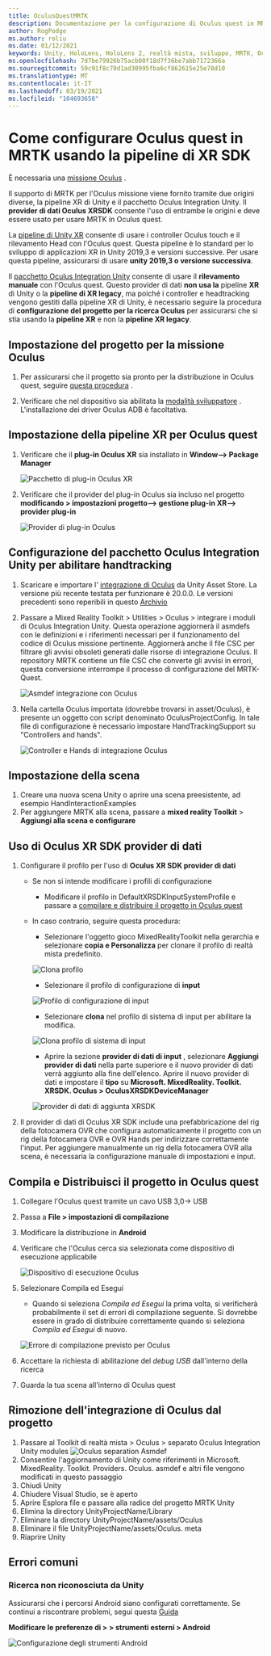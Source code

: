 ```yaml
---
title: OculusQuestMRTK
description: Documentazione per la configurazione di Oculus quest in MRTK
author: RogPodge
ms.author: roliu
ms.date: 01/12/2021
keywords: Unity, HoloLens, HoloLens 2, realtà mista, sviluppo, MRTK, Oculus quest,
ms.openlocfilehash: 7d7be79926b75acb00f18d7f36be7abb7172366a
ms.sourcegitcommit: 59c91f8c70d1ad30995fba6cf862615e25e78d10
ms.translationtype: MT
ms.contentlocale: it-IT
ms.lasthandoff: 03/19/2021
ms.locfileid: "104693658"
---
```

# <a name="how-to-configure-oculus-quest-in-mrtk-using-the-xr-sdk-pipeline"></a>Come configurare Oculus quest in MRTK usando la pipeline di XR SDK

È necessaria una [missione Oculus](https://www.oculus.com/quest/) .

Il supporto di MRTK per l'Oculus missione viene fornito tramite due origini diverse, la pipeline XR di Unity e il pacchetto Oculus Integration Unity. Il **provider di dati Oculus XRSDK** consente l'uso di entrambe le origini e deve essere usato per usare MRTK in Oculus quest.

La [pipeline di Unity XR](https://docs.unity3d.com/Manual/XR.html) consente di usare i controller Oculus touch e il rilevamento Head con l'Oculus quest.
Questa pipeline è lo standard per lo sviluppo di applicazioni XR in Unity 2019,3 e versioni successive. Per usare questa pipeline, assicurarsi di usare **unity 2019,3 o versione successiva**.

Il [pacchetto Oculus Integration Unity](https://assetstore.unity.com/packages/tools/integration/oculus-integration-82022) consente di usare il **rilevamento manuale** con l'Oculus quest.
Questo provider di dati **non usa la** pipeline **XR** di Unity o la **pipeline di XR legacy**, ma poiché i controller e headtracking vengono gestiti dalla pipeline XR di Unity, è necessario seguire la procedura di **configurazione del progetto per la ricerca Oculus** per assicurarsi che si stia usando la **pipeline XR** e non la **pipeline XR legacy**.

## <a name="setting-up-project-for-the-oculus-quest"></a>Impostazione del progetto per la missione Oculus

1. Per assicurarsi che il progetto sia pronto per la distribuzione in Oculus quest, seguire [questa procedura](https://developer.oculus.com/documentation/unity/book-unity-gsg/) .

1. Verificare che nel dispositivo sia abilitata la [modalità sviluppatore](https://developer.oculus.com/documentation/native/android/mobile-device-setup/) . L'installazione dei driver Oculus ADB è facoltativa.

## <a name="setting-up-the-xr-pipeline-for-oculus-quest"></a>Impostazione della pipeline XR per Oculus quest

1. Verificare che il **plug-in Oculus XR** sia installato in **Window--> Package Manager**

    ![Pacchetto di plug-in Oculus XR](../images/cross-platform/oculus-quest/OculusXRPluginPackage.png)

1. Verificare che il provider del plug-in Oculus sia incluso nel progetto **modificando > impostazioni progetto--> gestione plug-in XR--> provider plug-in**

    ![Provider di plug-in Oculus](../images/cross-platform/oculus-quest/OculusPluginProvider.png)

## <a name="setting-up-the-oculus-integration-unity-package-to-enable-handtracking"></a>Configurazione del pacchetto Oculus Integration Unity per abilitare handtracking

1. Scaricare e importare l' [integrazione di Oculus](https://assetstore.unity.com/packages/tools/integration/oculus-integration-82022) da Unity Asset Store. La versione più recente testata per funzionare è 20.0.0. Le versioni precedenti sono reperibili in questo [Archivio](https://developer.oculus.com/downloads/package/unity-integration-archive/)

1. Passare a Mixed Reality Toolkit > Utilities > Oculus > integrare i moduli di Oculus Integration Unity. Questa operazione aggiornerà il asmdefs con le definizioni e i riferimenti necessari per il funzionamento del codice di Oculus missione pertinente. Aggiornerà anche il file CSC per filtrare gli avvisi obsoleti generati dalle risorse di integrazione Oculus. Il repository MRTK contiene un file CSC che converte gli avvisi in errori, questa conversione interrompe il processo di configurazione del MRTK-Quest.

    ![Asmdef integrazione con Oculus](../images/cross-platform/oculus-quest/OculusIntegrationAsmdef.png)

1. Nella cartella Oculus importata (dovrebbe trovarsi in asset/Oculus), è presente un oggetto con script denominato OculusProjectConfig. In tale file di configurazione è necessario impostare HandTrackingSupport su "Controllers and hands".

    ![Controller e Hands di integrazione Oculus](../images/cross-platform/oculus-quest/OculusIntegrationControllerAndHands.png)

## <a name="setting-up-the-scene"></a>Impostazione della scena

1. Creare una nuova scena Unity o aprire una scena preesistente, ad esempio HandInteractionExamples
1. Per aggiungere MRTK alla scena, passare a **mixed reality Toolkit**  >  **Aggiungi alla scena e configurare**

## <a name="using-the-oculus-xr-sdk-data-provider"></a>Uso di Oculus XR SDK provider di dati

1. Configurare il profilo per l'uso di **Oculus XR SDK provider di dati**
    - Se non si intende modificare i profili di configurazione
        - Modificare il profilo in DefaultXRSDKInputSystemProfile e passare a [compilare e distribuire il progetto in Oculus quest](oculus-quest-mrtk.md#build-and-deploy-your-project-to-oculus-quest)

    - In caso contrario, seguire questa procedura:
        - Selezionare l'oggetto gioco MixedRealityToolkit nella gerarchia e selezionare **copia e Personalizza** per clonare il profilo di realtà mista predefinito.

        ![Clona profilo](../images/cross-platform/CloneProfile.png)

        - Selezionare il profilo di configurazione di **input**

        ![Profilo di configurazione di input](../images/cross-platform/InputConfigurationProfile.png)

        - Selezionare **clona** nel profilo di sistema di input per abilitare la modifica.

        ![Clona profilo di sistema di input](../images/cross-platform/CloneInputSystemProfile.png)

        - Aprire la sezione **provider di dati di input** , selezionare **Aggiungi provider di dati** nella parte superiore e il nuovo provider di dati verrà aggiunto alla fine dell'elenco.  Aprire il nuovo provider di dati e impostare il **tipo** su **Microsoft. MixedReality. Toolkit. XRSDK. Oculus > OculusXRSDKDeviceManager**

        ![provider di dati di aggiunta XRSDK](../images/cross-platform/oculus-quest/OculusAddDataXRSDKProvider.png)

1. Il provider di dati di Oculus XR SDK include una prefabbricazione del rig della fotocamera OVR che configura automaticamente il progetto con un rig della fotocamera OVR e OVR Hands per indirizzare correttamente l'input. Per aggiungere manualmente un rig della fotocamera OVR alla scena, è necessaria la configurazione manuale di impostazioni e input.

## <a name="build-and-deploy-your-project-to-oculus-quest"></a>Compila e Distribuisci il progetto in Oculus quest

1. Collegare l'Oculus quest tramite un cavo USB 3,0-> USB
1. Passa a **File > impostazioni di compilazione**
1. Modificare la distribuzione in **Android**
1. Verificare che l'Oculus cerca sia selezionata come dispositivo di esecuzione applicabile

    ![Dispositivo di esecuzione Oculus](../images/cross-platform/oculus-quest/OculusRunDevice.png)

1. Selezionare Compila ed Esegui
    - Quando si seleziona *Compila ed Esegui* la prima volta, si verificherà probabilmente il set di errori di compilazione seguente. Si dovrebbe essere in grado di distribuire correttamente quando si seleziona *Compila ed Esegui* di nuovo.

    ![Errore di compilazione previsto per Oculus](../images/cross-platform/oculus-quest/OculusExpectedBuildErrors.png)

1. Accettare la richiesta di abilitazione del _debug USB_ dall'interno della ricerca
1. Guarda la tua scena all'interno di Oculus quest

## <a name="removing-oculus-integration-from-the-project"></a>Rimozione dell'integrazione di Oculus dal progetto

1. Passare al Toolkit di realtà mista > Oculus > separato Oculus Integration Unity modules  ![ Oculus separation Asmdef](../images/cross-platform/oculus-quest/OculusSeparationAsmdef.png)
1. Consentire l'aggiornamento di Unity come riferimenti in Microsoft. MixedReality. Toolkit. Providers. Oculus. asmdef e altri file vengono modificati in questo passaggio
1. Chiudi Unity
1. Chiudere Visual Studio, se è aperto
1. Aprire Esplora file e passare alla radice del progetto MRTK Unity
1. Elimina la directory UnityProjectName/Library
1. Eliminare la directory UnityProjectName/assets/Oculus
1. Eliminare il file UnityProjectName/assets/Oculus. meta
1. Riaprire Unity

## <a name="common-errors"></a>Errori comuni

### <a name="quest-not-recognized-by-unity"></a>Ricerca non riconosciuta da Unity

Assicurarsi che i percorsi Android siano configurati correttamente. Se continui a riscontrare problemi, segui questa [Guida](https://developer.oculus.com/documentation/unity/book-unity-gsg/#install-android-tools)

**Modificare le preferenze di > > strumenti esterni > Android**

![Configurazione degli strumenti Android](../images/cross-platform/oculus-quest/AndroidToolsConfig.png)
